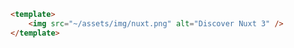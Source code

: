 <!--
 * @Author: error: error: git config user.name & please set dead value or install git && error: git config user.email & please set dead value or install git & please set dead value or install git
 * @Date: 2023-07-20 15:30:29
 * @LastEditors: error: error: git config user.name & please set dead value or install git && error: git config user.email & please set dead value or install git & please set dead value or install git
 * @LastEditTime: 2023-07-20 15:30:46
 * @Description:
 * @FilePath: /nuxt3-project/assets/README.md
-->

```html
<template>
    <img src="~/assets/img/nuxt.png" alt="Discover Nuxt 3" />
</template>
```
